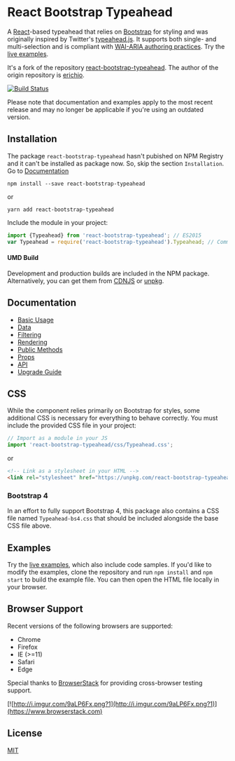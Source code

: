 # React Bootstrap Typeahead
A [React](https://reactjs.org/)-based typeahead that relies on [Bootstrap](https://getbootstrap.com/) for styling and was originally inspired by Twitter's [typeahead.js](https://github.com/twitter/typeahead.js). It supports both single- and multi-selection and is compliant with [WAI-ARIA authoring practices](https://www.w3.org/TR/wai-aria-practices-1.1/#combobox). Try the [live examples](http://ericgio.github.io/react-bootstrap-typeahead/).

It's a fork of the repository [react-bootstrap-typeahead](https://github.com/ericgio/react-bootstrap-typeahead). The author of the origin repository is [erichio](https://github.com/ericgio).

[![Build Status](https://travis-ci.org/ntishkevich/react-bootstrap-typeahead.svg?branch=master)](https://travis-ci.org/ntishkevich/react-bootstrap-typeahead)

Please note that documentation and examples apply to the most recent release and may no longer be applicable if you're using an outdated version.

## Installation

The package `react-bootstrap-typeahead` hasn't pubished on NPM Registry and it can't be installed as package now. So, skip the section `Installation`. Go to [Documentation](/#Documentation)

```
npm install --save react-bootstrap-typeahead
```
or
```
yarn add react-bootstrap-typeahead
```

Include the module in your project:
```jsx
import {Typeahead} from 'react-bootstrap-typeahead'; // ES2015
var Typeahead = require('react-bootstrap-typeahead').Typeahead; // CommonJS
```

#### UMD Build
Development and production builds are included in the NPM package. Alternatively, you can get them from [CDNJS](https://cdnjs.com/libraries/react-bootstrap-typeahead) or [unpkg](https://unpkg.com/react-bootstrap-typeahead/).

## Documentation
- [Basic Usage](docs/Usage.md)
- [Data](docs/Data.md)
- [Filtering](docs/Filtering.md)
- [Rendering](docs/Rendering.md)
- [Public Methods](docs/Methods.md)
- [Props](docs/Props.md)
- [API](docs/API.md)
- [Upgrade Guide](docs/Upgrading.md)

## CSS
While the component relies primarily on Bootstrap for styles, some additional CSS is necessary for everything to behave correctly. You must include the provided CSS file in your project:

```js
// Import as a module in your JS
import 'react-bootstrap-typeahead/css/Typeahead.css';
```
or
```html
<!-- Link as a stylesheet in your HTML -->
<link rel="stylesheet" href="https://unpkg.com/react-bootstrap-typeahead/css/Typeahead.css">
```

### Bootstrap 4
In an effort to fully support Bootstrap 4, this package also contains a CSS file named `Typeahead-bs4.css` that should be included alongside the base CSS file above.

## Examples
Try the [live examples](http://ericgio.github.io/react-bootstrap-typeahead/), which also include code samples. If you'd like to modify the examples, clone the repository and run `npm install` and `npm start` to build the example file. You can then open the HTML file locally in your browser.

## Browser Support
Recent versions of the following browsers are supported:
- Chrome
- Firefox
- IE (>=11)
- Safari
- Edge

Special thanks to [BrowserStack](https://www.browserstack.com) for providing cross-browser testing support.

[![http://i.imgur.com/9aLP6Fx.png?1](http://i.imgur.com/9aLP6Fx.png?1)](https://www.browserstack.com)

## License
[MIT](https://github.com/ericgio/react-bootstrap-typeahead/blob/master/LICENSE.md)
